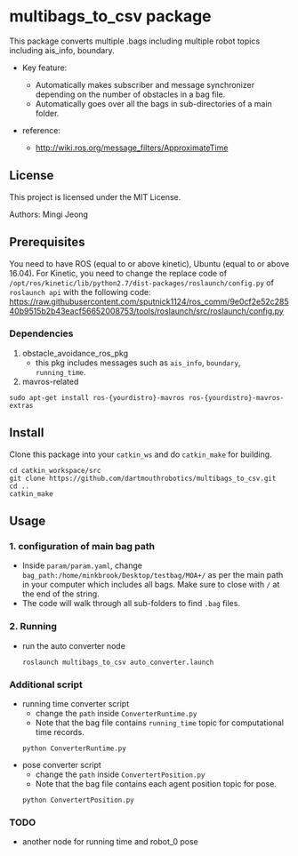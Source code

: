 # multibags_to_csv package

This package converts multiple .bags including multiple robot topics including ais_info, boundary.

* Key feature: 
    * Automatically makes subscriber and message synchronizer depending on the number of obstacles in a bag file.
    * Automatically goes over all the bags in sub-directories of a main folder.

* reference: 
    * http://wiki.ros.org/message_filters/ApproximateTime

## License
This project is licensed under the MIT License.

Authors: Mingi Jeong

## Prerequisites
You need to have ROS (equal to or above kinetic), Ubuntu (equal to or above 16.04).
For Kinetic, you need to change the replace code of `/opt/ros/kinetic/lib/python2.7/dist-packages/roslaunch/config.py` of `roslaunch api` with the following code: https://raw.githubusercontent.com/sputnick1124/ros_comm/9e0cf2e52c28540b9515b2b43eacf56652008753/tools/roslaunch/src/roslaunch/config.py


### Dependencies

1. obstacle_avoidance_ros_pkg
    * this pkg includes messages such as `ais_info`, `boundary`, `running_time`.
2. mavros-related
```
sudo apt-get install ros-{yourdistro}-mavros ros-{yourdistro}-mavros-extras
```

## Install
Clone this package into your `catkin_ws` and do `catkin_make` for building.

```
cd catkin_workspace/src
git clone https://github.com/dartmouthrobotics/multibags_to_csv.git
cd ..
catkin_make
```

## Usage

### 1. configuration of main bag path
* Inside `param/param.yaml`, change `bag_path:/home/minkbrook/Desktop/testbag/MOA+/` as per the main path in your computer which includes all bags.
Make sure to close with `/` at the end of the string.
* The code will walk through all sub-folders to find `.bag` files.

### 2. Running 

* run the auto converter node
    ```
    roslaunch multibags_to_csv auto_converter.launch
    ```

### Additional script
* running time converter script
    * change the `path` inside `ConverterRuntime.py` 
    * Note that the bag file contains `running_time` topic for computational time records.
    ```
    python ConverterRuntime.py
    ```
* pose converter script
    * change the `path` inside `ConvertertPosition.py` 
    * Note that the bag file contains each agent position topic for pose.
    ```
    python ConvertertPosition.py
    ```


### TODO
* another node for running time and robot_0 pose